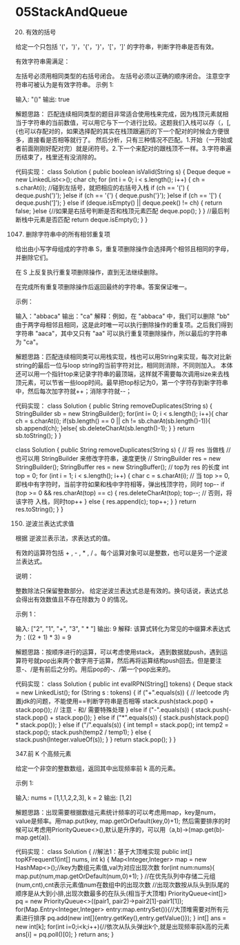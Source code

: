 # 05StackAndQueue

20. 有效的括号

给定一个只包括 '('，')'，'{'，'}'，'['，']' 的字符串，判断字符串是否有效。

有效字符串需满足：

左括号必须用相同类型的右括号闭合。
左括号必须以正确的顺序闭合。
注意空字符串可被认为是有效字符串。
示例 1:

输入: "()"
输出: true

解题思路：
匹配连续相同类型的题目非常适合使用栈来完成，因为栈顶元素就相当于字符串的当前数值，可以用它与下一个进行比较。这题我们入栈可以存（，[,{也可以存配对的，如果选择配的其实在栈顶跟遍历的下一个配对的时候会方便很多，直接看是否相等就行了。
然后分析，只有三种情况不匹配。1.开始（一开始或者前面刚刚好配对完）就是闭符号。2.下一个来配对的跟栈顶不一样。3.字符串遍历结束了，栈里还有没消除的。

代码实现：
class Solution {
    public boolean isValid(String s) {
        Deque<Character> deque = new LinkedList<>();
        char ch;
        for (int i = 0; i < s.length(); i++) {
            ch = s.charAt(i);
            //碰到左括号，就把相应的右括号入栈
            if (ch == '(') {
                deque.push(')');
            }else if (ch == '{') {
                deque.push('}');
            }else if (ch == '[') {
                deque.push(']');
            } else if (deque.isEmpty() || deque.peek() != ch) {
                return false;
            }else {//如果是右括号判断是否和栈顶元素匹配
                deque.pop();
            }
        }
        //最后判断栈中元素是否匹配
        return deque.isEmpty();
    }
}

1047. 删除字符串中的所有相邻重复项

给出由小写字母组成的字符串 S，重复项删除操作会选择两个相邻且相同的字母，并删除它们。

在 S 上反复执行重复项删除操作，直到无法继续删除。

在完成所有重复项删除操作后返回最终的字符串。答案保证唯一。

示例：

输入："abbaca"
输出："ca"
解释：例如，在 "abbaca" 中，我们可以删除 "bb" 由于两字母相邻且相同，这是此时唯一可以执行删除操作的重复项。之后我们得到字符串 "aaca"，其中又只有 "aa" 可以执行重复项删除操作，所以最后的字符串为 "ca"。

解题思路：匹配连续相同类可以用栈实现，栈也可以用String来实现，每次对比新string的最后一位与loop string的当前字符对比，相同则消除，不同则加入。
本体还可以用一个指针top来记录字符串的最顶端，这样就不需要每次调用size来去栈顶元素，可以节省一些loop时间。最早把top标记为0，第一个字符存到新字符串中，然后每次加字符就++；消除字符就--；

代码实现：
class Solution {
    public String removeDuplicates(String s) {
        StringBuilder sb = new StringBuilder();
        for(int i= 0; i < s.length(); i++){
            char ch = s.charAt(i);
            if(sb.length() == 0 || ch != sb.charAt(sb.length()-1)){
                sb.append(ch);
            }else{
                sb.deleteCharAt(sb.length()-1);
            }
        }
        return sb.toString();
    }
}

class Solution {
    public String removeDuplicates(String s) {
        // 将 res 当做栈
        // 也可以用 StringBuilder 来修改字符串，速度更快
        // StringBuilder res = new StringBuilder();
        StringBuffer res = new StringBuffer();
        // top为 res 的长度
        int top = 0;
        for (int i = 1; i < s.length(); i++) {
            char c = s.charAt(i);
            // 当 top >= 0,即栈中有字符时，当前字符如果和栈中字符相等，弹出栈顶字符，同时 top--
            if (top >= 0 && res.charAt(top) == c) {
                res.deleteCharAt(top);
                top--;
            // 否则，将该字符 入栈，同时top++
            } else {
                res.append(c);
                top++;
            }
        }
        return res.toString();
    }
}

150. 逆波兰表达式求值

根据 逆波兰表示法，求表达式的值。

有效的运算符包括 + ,  - ,  * ,  / 。每个运算对象可以是整数，也可以是另一个逆波兰表达式。

说明：

整数除法只保留整数部分。 给定逆波兰表达式总是有效的。换句话说，表达式总会得出有效数值且不存在除数为 0 的情况。

示例 1：

输入: ["2", "1", "+", "3", " * "]
输出: 9
解释: 该算式转化为常见的中缀算术表达式为：((2 + 1) * 3) = 9

解题思路：按顺序进行的运算，可以考虑使用stack， 遇到数据就push，遇到运算符号就pop出来两个数字用于运算，然后再将运算结构push回去。但是要注意-、/是有前后之分的。用后pop的-、/第一个pop出来的。

代码实现：
class Solution {
    public int evalRPN(String[] tokens) {
        Deque<Integer> stack = new LinkedList();
        for (String s : tokens) {
            if ("+".equals(s)) {        // leetcode 内置jdk的问题，不能使用==判断字符串是否相等
                stack.push(stack.pop() + stack.pop());      // 注意 - 和/ 需要特殊处理
            } else if ("-".equals(s)) {
                stack.push(-stack.pop() + stack.pop());
            } else if ("*".equals(s)) {
                stack.push(stack.pop() * stack.pop());
            } else if ("/".equals(s)) {
                int temp1 = stack.pop();
                int temp2 = stack.pop();
                stack.push(temp2 / temp1);
            } else {
                stack.push(Integer.valueOf(s));
            }
        }
        return stack.pop();
    }
}

347.前 K 个高频元素

给定一个非空的整数数组，返回其中出现频率前 k 高的元素。

示例 1:

输入: nums = [1,1,1,2,2,3], k = 2
输出: [1,2]

解题思路：出现需要根据数组元素统计频率的可以考虑用map，key是num，value是频率。用map.put(key, map.getOrDefault(key,0)+1); 然后需要排序的时候可以考虑用PriorityQueue<>(),默认是升序的，可以用（a,b)->(map.get(b)-map.get(a)).

代码实现：
class Solution {
    //解法1：基于大顶堆实现
    public int[] topKFrequent1(int[] nums, int k) {
        Map<Integer,Integer> map = new HashMap<>();//key为数组元素值,val为对应出现次数
        for(int num:nums){
            map.put(num,map.getOrDefault(num,0)+1);
        }
        //在优先队列中存储二元组(num,cnt),cnt表示元素值num在数组中的出现次数
        //出现次数按从队头到队尾的顺序是从大到小排,出现次数最多的在队头(相当于大顶堆)
        PriorityQueue<int[]> pq = new PriorityQueue<>((pair1, pair2)->pair2[1]-pair1[1]);
        for(Map.Entry<Integer,Integer> entry:map.entrySet()){//大顶堆需要对所有元素进行排序
            pq.add(new int[]{entry.getKey(),entry.getValue()});
        }
        int[] ans = new int[k];
        for(int i=0;i<k;i++){//依次从队头弹出k个,就是出现频率前k高的元素
            ans[i] = pq.poll()[0];
        }
        return ans;
    }
